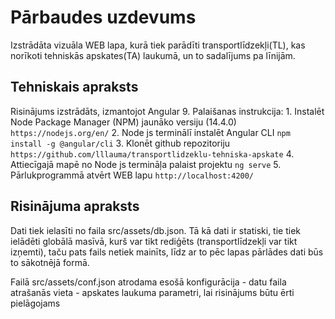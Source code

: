 # Pārbaudes uzdevums

Izstrādāta vizuāla WEB lapa, kurā tiek parādīti transportlīdzekļi(TL), kas norīkoti tehniskās apskates(TA) laukumā, un to sadalījums pa līnijām.

## Tehniskais apraksts
Risinājums izstrādāts, izmantojot Angular 9.
Palaišanas instrukcija:
    1. Instalēt Node Package Manager (NPM) jaunāko versiju (14.4.0) `https://nodejs.org/en/`
    2. Node js terminālī instalēt Angular CLI `npm install -g @angular/cli`
    3. Klonēt github repozitoriju `https://github.com/lllauma/transportlidzeklu-tehniska-apskate`
    4. Attiecīgajā mapē no Node js termināļa palaist projektu `ng serve`
    5. Pārlukprogrammā atvērt WEB lapu `http://localhost:4200/`


## Risinājuma apraksts
Dati tiek ielasīti no faila src/assets/db.json. Tā kā dati ir statiski, tie tiek ielādēti globālā masīvā, kurš var tikt rediģēts (transportlīdzekļi var tikt izņemti),
taču pats fails netiek mainīts, līdz ar to pēc lapas pārlādes dati būs to sākotnējā formā.

Failā src/assets/conf.json atrodama esošā konfigurācija 
    - datu faila atrašanās vieta
    - apskates laukuma parametri, lai risinājums būtu ērti pielāgojams